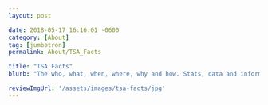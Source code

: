 ```yaml
---
layout: post

date: 2018-05-17 16:16:01 -0600
category: [About]
tag: [jumbotron]
permalink: About/TSA_Facts

title: "TSA Facts"
blurb: "The who, what, when, where, why and how. Stats, data and information about TSA."

reviewImgUrl: '/assets/images/tsa-facts/jpg'
---
```

